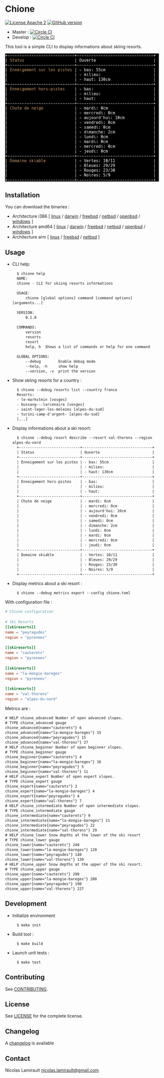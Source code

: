 # Chione

[![License Apache 2][badge-license]](LICENSE)
[![GitHub version](https://badge.fury.io/gh/nlamirault%2Fchione.svg)](https://badge.fury.io/gh/nlamirault%2Fchione)

* Master : [![Circle CI](https://circleci.com/gh/nlamirault/chione/tree/master.svg?style=svg)](https://circleci.com/gh/nlamirault/chione/tree/master)
* Develop : [![Circle CI](https://circleci.com/gh/nlamirault/chione/tree/develop.svg?style=svg)](https://circleci.com/gh/nlamirault/chione/tree/develop)

This tool is a simple CLI to display informations about skiing resorts.

![Screenshot](chione.png)


## Installation

You can download the binaries :

* Architecture i386 [ [linux](https://bintray.com/artifact/download/nlamirault/oss/chione-0.2.0_linux_386) / [darwin](https://bintray.com/artifact/download/nlamirault/oss/chione-0.2.0_darwin_386) / [freebsd](https://bintray.com/artifact/download/nlamirault/oss/chione-0.2.0_freebsd_386) / [netbsd](https://bintray.com/artifact/download/nlamirault/oss/chione-0.2.0_netbsd_386) / [openbsd](https://bintray.com/artifact/download/nlamirault/oss/chione-0.2.0_openbsd_386) / [windows](https://bintray.com/artifact/download/nlamirault/oss/chione-0.2.0_windows_386.exe) ]
* Architecture amd64 [ [linux](https://bintray.com/artifact/download/nlamirault/oss/chione-0.2.0_linux_amd64) / [darwin](https://bintray.com/artifact/download/nlamirault/oss/chione-0.2.0_darwin_amd64) / [freebsd](https://bintray.com/artifact/download/nlamirault/oss/chione-0.2.0_freebsd_amd64) / [netbsd](https://bintray.com/artifact/download/nlamirault/oss/chione-0.2.0_netbsd_amd64) / [openbsd](https://bintray.com/artifact/download/nlamirault/oss/chione-0.2.0_openbsd_amd64) / [windows](https://bintray.com/artifact/download/nlamirault/oss/chione-0.2.0_windows_amd64.exe) ]
* Architecture arm [ [linux](https://bintray.com/artifact/download/nlamirault/oss/chione-0.2.0_linux_arm) / [freebsd](https://bintray.com/artifact/download/nlamirault/oss/chione-0.2.0_freebsd_arm) / [netbsd](https://bintray.com/artifact/download/nlamirault/oss/chione-0.2.0_netbsd_arm) ]


## Usage

* CLI help:

        $ chione help
        NAME:
        chione - CLI for skiing resorts informations

        USAGE:
            chione [global options] command [command options] [arguments...]

        VERSION:
            0.1.0

        COMMANDS:
            version
            resorts
            resort
            help, h  Shows a list of commands or help for one command

        GLOBAL OPTIONS:
            --debug        Enable debug mode
            --help, -h     show help
            --version, -v  print the version


* Show skiing resorts for a country :

        $ chione --debug resorts list --country france
        Resorts:
        - le-markstein [vosges]
        - bussang---larcenaire [vosges]
        - saint-leger-les-melezes [alpes-du-sud]
        - turini-camp-d'argent- [alpes-du-sud]
        [...]


* Display informations about a ski resort:

        $ chione --debug resort describe --resort val-thorens --region alpes-du-nord
        +----------------------------+--------------------------------+
        | Status                     | Ouverte                        |
        +----------------------------+--------------------------------+
        | Enneigement sur les pistes | - bas: 55cm                    |
        |                            | - milieu:                      |
        |                            | - haut: 130cm                  |
        +----------------------------+--------------------------------+
        | Enneigement hors-pistes    | - bas:                         |
        |                            | - milieu:                      |
        |                            | - haut:                        |
        +----------------------------+--------------------------------+
        | Chute de neige             | - mardi: 0cm                   |
        |                            | - mercredi: 0cm                |
        |                            | - aujourd'hui: 10cm            |
        |                            | - vendredi: 0cm                |
        |                            | - samedi: 0cm                  |
        |                            | - dimanche: 2cm                |
        |                            | - lundi: 0cm                   |
        |                            | - mardi: 0cm                   |
        |                            | - mercredi: 0cm                |
        |                            | - jeudi: 0cm                   |
        +----------------------------+--------------------------------+
        | Domaine skiable            | - Vertes: 10/11                |
        |                            | - Bleues: 29/29                |
        |                            | - Rouges: 23/30                |
        |                            | - Noires: 5/9                  |
        +----------------------------+--------------------------------+

* Display metrics about a ski resort :

        $ chione --debug metrics export --config chione.toml

With configuration file :

```toml
# Chione configuration

# Ski Resorts
[[skiresorts]]
name = "peyragudes"
region = "pyrenees"

[[skiresorts]]
name = "cauterets"
region = "pyrenees"

[[skiresorts]]
name = "la-mongie-bareges"
region = "pyrenees"

[[skiresorts]]
name = "val-thorens"
region = "alpes-du-nord"
```

Metrics are :

```
# HELP chione_advanced Number of open advanced slopes.
# TYPE chione_advanced gauge
chione_advanced{name="cauterets"} 6
chione_advanced{name="la-mongie-bareges"} 15
chione_advanced{name="peyragudes"} 15
chione_advanced{name="val-thorens"} 27
# HELP chione_beginner Number of open beginner slopes.
# TYPE chione_beginner gauge
chione_beginner{name="cauterets"} 4
chione_beginner{name="la-mongie-bareges"} 16
chione_beginner{name="peyragudes"} 5
chione_beginner{name="val-thorens"} 11
# HELP chione_expert Number of open expert slopes.
# TYPE chione_expert gauge
chione_expert{name="cauterets"} 2
chione_expert{name="la-mongie-bareges"} 4
chione_expert{name="peyragudes"} 4
chione_expert{name="val-thorens"} 7
# HELP chione_intermediate Number of open intermediate slopes.
# TYPE chione_intermediate gauge
chione_intermediate{name="cauterets"} 9
chione_intermediate{name="la-mongie-bareges"} 21
chione_intermediate{name="peyragudes"} 22
chione_intermediate{name="val-thorens"} 29
# HELP chione_lower Snow depths at the lower of the ski resort
# TYPE chione_lower gauge
chione_lower{name="cauterets"} 240
chione_lower{name="la-mongie-bareges"} 120
chione_lower{name="peyragudes"} 140
chione_lower{name="val-thorens"} 139
# HELP chione_upper Snow depths at the upper of the ski resort.
# TYPE chione_upper gauge
chione_upper{name="cauterets"} 290
chione_upper{name="la-mongie-bareges"} 200
chione_upper{name="peyragudes"} 190
chione_upper{name="val-thorens"} 227
```

## Development

* Initialize environment

        $ make init

* Build tool :

        $ make build

* Launch unit tests :

        $ make test

## Contributing

See [CONTRIBUTING](CONTRIBUTING.md).


## License

See [LICENSE](LICENSE) for the complete license.


## Changelog

A [changelog](ChangeLog.md) is available


## Contact

Nicolas Lamirault <nicolas.lamirault@gmail.com>

[badge-license]: https://img.shields.io/badge/license-Apache2-green.svg?style=flat
